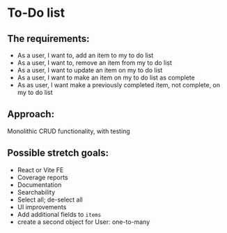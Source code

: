 # To-Do list

## The requirements:

- As a user, I want to, add an item to my to do list
- As a user, I want to, remove an item from my to do list
- As a user, I want to update an item on my to do list
- As a user, I want to make an item on my to do list as complete
- As as user, I want make a previously completed item, not complete, on my to do list

## Approach:

Monolithic CRUD functionality, with testing

## Possible stretch goals:

- React or Vite FE
- Coverage reports
- Documentation
- Searchability
- Select all; de-select all
- UI improvements
- Add additional fields to `items`
- create a second object for User: one-to-many